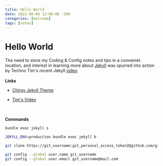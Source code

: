 ```yaml
---
title: Hello World
date: 2022-06-04 12:00:00 -500
categories: [welcome]
tags: [notes]
---
```



# Hello World

The need to store my Coding & Config notes and tips in a conveniet location, and interest in learning more about [Jekyll](https://jekyllrb.com) was spurred into action by Techno Tim's recent Jekyll [video](https://youtube.com/watch?v=F8iOU1ci19Q)
<br/><br/>
**Links**

- [Chirpy Jekyll Theme](https://github.com/cotes2020/jekyll-theme-chirpy)

- [Tim's Video](https://youtube.com/watch?v=F8iOU1ci19Q)

<br/><br/>
**Commands**

```bash
bundle exec jekyll s

JEKYLL_ENV=production bundle exec jekyll b

git clone https://git_username:git_personal_access_tokenZ@github.com/git_username/git_username.github.io.git

git config --global user.name git_username
git config --global user.email git_username@mail.com
```